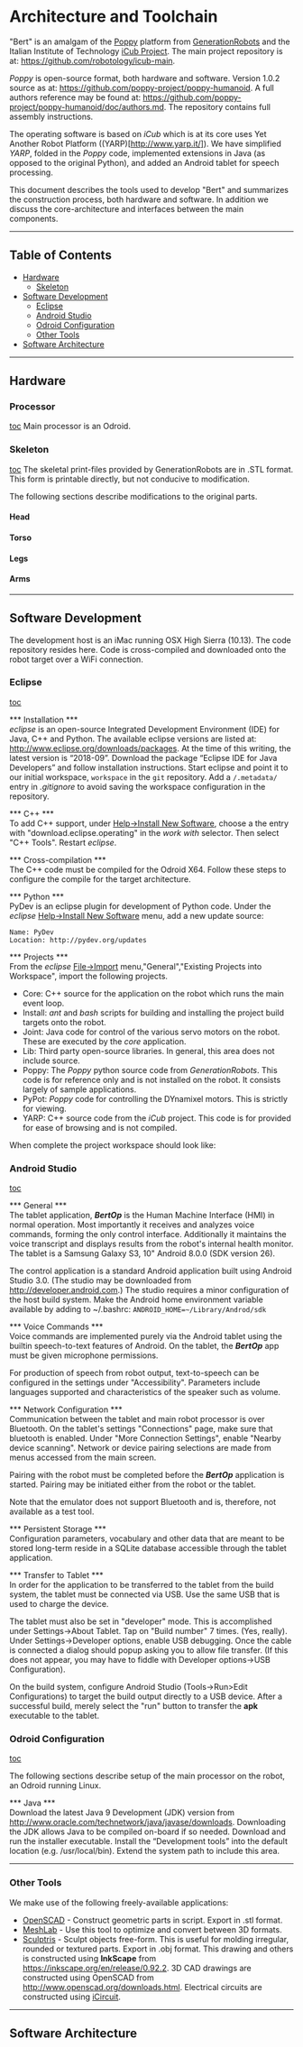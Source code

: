 # Architecture and Toolchain

"Bert" is an amalgam of the [Poppy](https://www.poppy-project.org) platform from
[GenerationRobots](https://www.generationrobots.com/en/278-poppy-humanoid-robot) and the Italian Institute of Technology [iCub Project](http://www.icub.org/bazaar.php). The main project repository is at: https://github.com/robotology/icub-main.

<i>Poppy</i> is open-source format, both hardware and software. Version 1.0.2 source as at: https://github.com/poppy-project/poppy-humanoid. A full authors reference may be found at: https://github.com/poppy-project/poppy-humanoid/doc/authors.md. The repository contains full assembly instructions.

The operating software is based on <i>iCub</i> which is at its core uses Yet Another Robot Platform ((YARP)[http://www.yarp.it/]). We have simplified <i>YARP</i>, folded in the <i>Poppy</i> code, implemented extensions in Java (as opposed to the original Python), and added an Android tablet for speech processing.

This document describes the tools used to develop "Bert" and summarizes the construction process, both hardware and software.
In addition we discuss the core-architecture and interfaces between the main components.

***
## Table of Contents <a id="table-of-contents"></a>
  * [Hardware](#hardware)
    * [Skeleton](#skeleton)
  * [Software Development](#software)
    * [Eclipse](#eclipse)
    * [Android Studio](#android)
    * [Odroid Configuration](#odroid)
    * [Other Tools](#other)
  * [Software Architecture](#architecture)
***
## Hardware <a id="hardware"/>
### Processor <a id="processor"></a>
[toc](#table-of-contents)
Main processor is an Odroid.
### Skeleton <a id="skeleton"></a>
[toc](#table-of-contents)
The skeletal print-files provided by GenerationRobots are in .STL format. This form is printable directly, but not conducive to modification.


The following sections describe modifications to the original parts.

#### Head <a id="skeleton-head"></a>
#### Torso <a id="skeleton-torso"></a>
#### Legs <a id="skeleton-legs"></a>
#### Arms <a id="skeleton-arms"></a>

***
## Software Development <a id="software"/>
The development host is an iMac running OSX High Sierra (10.13). The code repository resides here. Code is cross-compiled and downloaded onto the robot target over a WiFi connection.



### Eclipse <a id="eclipse"></a>
[toc](#table-of-contents)

*** Installation *** <br/>
_eclipse_ is an open-source Integrated Development Environment (IDE) for Java, C++ and Python. The available eclipse versions are listed at: http://www.eclipse.org/downloads/packages. At the time of this writing, the latest version is “2018-09”. Download the package “Eclipse IDE for Java Developers” and follow installation instructions.
Start eclipse and point it to our initial workspace, ```workspace``` in the `git` repository. Add a ```/.metadata/``` entry in _.gitignore_ to avoid saving the workspace configuration in the repository.

*** C++ *** <br/>
To add C++ support, under <u>Help->Install New Software</u>, choose a the entry with "download.eclipse.operating" in the _work with_ selector. Then select "C++ Tools". Restart _eclipse_.

*** Cross-compilation *** <br/>
The C++ code must be compiled for the Odroid X64. Follow these steps to configure the compile for the target architecture.

*** Python *** <br/>
PyDev is an eclipse plugin for development of Python code. Under the _eclipse_ <u>Help->Install New Software</u> menu, add a new update source:
```
Name: PyDev
Location: http://pydev.org/updates
```


*** Projects *** <br/>
From the _eclipse_ <u>File->Import</u> menu,"General","Existing Projects into Workspace", import the following projects.
  - Core: C++ source for the application on the robot which runs the main event loop.
  - Install: _ant_ and _bash_ scripts for building and installing the project build targets onto the robot.
  - Joint: Java code for control of the various servo motors on the robot. These are executed by the _core_ application.
  - Lib: Third party open-source libraries. In general, this area does not include source.
  - Poppy: The _Poppy_ python source code from _GenerationRobots_. This code is for reference only and is not installed on the robot. It consists largely of sample applications.
  - PyPot: _Poppy_ code for controlling the DYnamixel motors. This is strictly for viewing.
  - YARP: C++ source code from the _iCub_ project. This code is for provided for ease of browsing and is not compiled.

When complete the project workspace should look like:


### Android Studio <a id="android"></a>
[toc](#table-of-contents)

*** General *** <br/>
The tablet application, ***BertOp*** is the Human Machine Interface (HMI) in normal operation.  Most importantly it receives and analyzes voice commands, forming the only control interface. Additionally it maintains the voice transcript and displays results from the robot's internal health monitor. The tablet is a Samsung Galaxy S3, 10" Android 8.0.0 (SDK version 26).

The control application is a standard Android application built using Android Studio 3.0. (The studio may be downloaded from http://developer.android.com.) The studio requires a minor configuration of the host build system. Make the Android home environment variable available by adding to ~/.bashrc:
    ```ANDROID_HOME=~/Library/Androd/sdk```

*** Voice Commands ***<br/>
Voice commands are implemented purely via the Android tablet using the builtin speech-to-text features of Android. On the tablet, the ***BertOp*** app must be given microphone permissions.

For production of speech from robot output,  text-to-speech can be configured in the settings under "Accessibility". Parameters include languages supported and characteristics of the speaker such as volume.

*** Network Configuration ***<br/>
Communication between the tablet and main robot processor is over Bluetooth. On the tablet's settings "Connections" page, make sure that bluetooth is enabled. Under "More Connection Settings", enable "Nearby device scanning". Network or device pairing selections are made from menus accessed from the main screen.

Pairing with the robot must be completed before the ***BertOp*** application is started. Pairing may be initiated either from the robot or the tablet.

Note that the emulator does not support Bluetooth and is, therefore, not available as a test tool.

*** Persistent Storage ***<br/>
Configuration parameters, vocabulary and other data that are meant to be stored long-term reside in a SQLite database accessible through the tablet application.

*** Transfer to Tablet ***<br/>
In order for the application to be transferred to the tablet from the build system, the tablet must be connected via USB. Use the same USB that is used to charge the device.

The tablet must also be set in "developer" mode. This is accomplished under Settings->About Tablet. Tap on "Build number" 7 times. (Yes, really). Under Settings->Developer options, enable USB debugging. Once the cable is connected a dialog should popup asking you to allow file transfer. (If this does not appear, you may have to fiddle with Developer options->USB Configuration).

On the build system, configure Android Studio (Tools->Run>Edit Configurations) to target the build output directly to a USB device. After a successful build, merely select the "run" button to transfer the **apk** executable to the tablet.

### Odroid Configuration <a id="odroid"></a>
[toc](#table-of-contents)

The following sections describe setup of the main processor on the robot, an Odroid running Linux.

*** Java ***<br/>
Download the latest Java 9 Development (JDK) version from http://www.oracle.com/technetwork/java/javase/downloads. Downloading the JDK allows Java to be compiled on-board if so needed.
Download and run the installer executable. Install the “Development tools” into the default location (e.g. /usr/local/bin). Extend the system path to include this area.


***
### Other Tools <a id="other"/>
We make use of the following freely-available applications:
  * [OpenSCAD](http://www.openscad.org) - Construct geometric parts in script. Export in .stl format.
  * [MeshLab](http://www.meshlab.net) - Use this tool to optimize and convert between 3D formats.
  * [Sculptris](http://pixologic.com/sculptris) - Sculpt objects free-form. This is useful for molding irregular, rounded or textured parts. Export in .obj format.
This drawing and others is constructed using **InkScape** from https://inkscape.org/en/release/0.92.2. 3D CAD drawings are constructed using OpenSCAD from http://www.openscad.org/downloads.html.
Electrical circuits are constructed using [iCircuit](https://itunes.apple.com/us/app/icircuit/id454347770?ls=1&mt=12).

***
## Software Architecture <a id="architecture"/>
